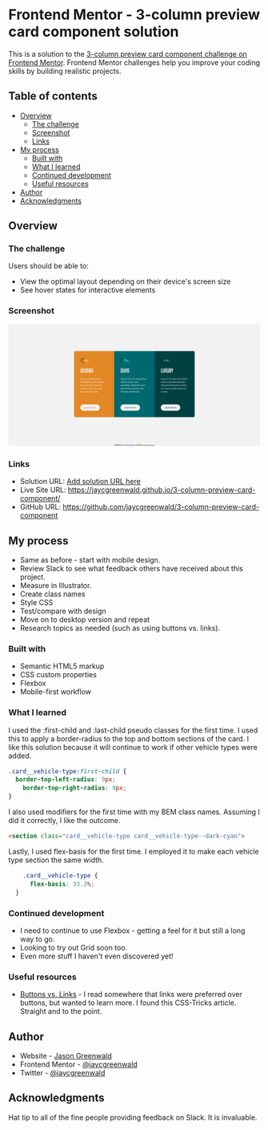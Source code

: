 # Frontend Mentor - 3-column preview card component solution

This is a solution to the [3-column preview card component challenge on Frontend Mentor](https://www.frontendmentor.io/challenges/3column-preview-card-component-pH92eAR2-). Frontend Mentor challenges help you improve your coding skills by building realistic projects. 

## Table of contents

- [Overview](#overview)
  - [The challenge](#the-challenge)
  - [Screenshot](#screenshot)
  - [Links](#links)
- [My process](#my-process)
  - [Built with](#built-with)
  - [What I learned](#what-i-learned)
  - [Continued development](#continued-development)
  - [Useful resources](#useful-resources)
- [Author](#author)
- [Acknowledgments](#acknowledgments)

## Overview

### The challenge

Users should be able to:

- View the optimal layout depending on their device's screen size
- See hover states for interactive elements

### Screenshot

![](./screenshot.png)

### Links

- Solution URL: [Add solution URL here](https://your-solution-url.com)
- Live Site URL: https://jaycgreenwald.github.io/3-column-preview-card-component/
- GitHub URL: https://github.com/jaycgreenwald/3-column-preview-card-component

## My process

- Same as before - start with mobile design. 
- Review Slack to see what feedback others have received about this project.
- Measure in Illustrator.
- Create class names
- Style CSS
- Test/compare with design
- Move on to desktop version and repeat
- Research topics as needed (such as using buttons vs. links).

### Built with

- Semantic HTML5 markup
- CSS custom properties
- Flexbox
- Mobile-first workflow

### What I learned

I used the :first-child and :last-child pseudo classes for the first time. I used this to apply a border-radius to the top and bottom sections of the card. I like this solution because it will continue to work if other vehicle types were added.

```css
.card__vehicle-type:first-child {
  border-top-left-radius: 9px;
    border-top-right-radius: 9px;
}
```

I also used modifiers for the first time with my BEM class names. Assuming I did it correctly, I like the outcome. 

```html
<section class="card__vehicle-type card__vehicle-type--dark-cyan">
  ```

  Lastly, I used flex-basis for the first time. I employed it to make each vehicle type section the same width.

  ```css
      .card__vehicle-type {
        flex-basis: 33.3%;
    }
  ```

### Continued development

- I need to continue to use Flexbox - getting a feel for it but still a long way to go.
- Looking to try out Grid soon too.
- Even more stuff I haven't even discovered yet!

### Useful resources

- [Buttons vs. Links](https://css-tricks.com/buttons-vs-links/) - I read somewhere that links were preferred over buttons, but wanted to learn more. I found this CSS-Tricks article. Straight and to the point.

## Author

- Website - [Jason Greenwald](https://github.com/jaycgreenwald)
- Frontend Mentor - [@jaycgreenwald](https://www.frontendmentor.io/profile/jaycgreenwald)
- Twitter - [@jaycgreenwald](https://www.twitter.com/jaycgreenwald)

## Acknowledgments

Hat tip to all of the fine people providing feedback on Slack. It is invaluable.